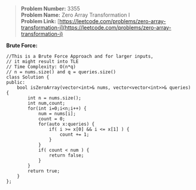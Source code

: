 > **Problem Number:** 3355 <br>
> **Problem Name:** Zero Array Transformation I <br>
> **Problem Link:** [https://leetcode.com/problems/zero-array-transformation-i](https://leetcode.com/problems/zero-array-transformation-i) <br>

**Brute Force:** <br>

    //This is a Brute Force Approach and for larger inputs,
    // it might result into TLE
    // Time Complexity: O(n*q)
    // n = nums.size() and q = queries.size()
    class Solution {
    public:
        bool isZeroArray(vector<int>& nums, vector<vector<int>>& queries) {
            int n = nums.size();
            int num,count;
            for(int i=0;i<n;i++) {
                num = nums[i];
                count = 0;
                for(auto x:queries) {
                    if( i >= x[0] && i <= x[1] ) {
                        count += 1;
                    }
                }
                if( count < num ) {
                    return false;
                }
            }
            return true;
        }
    };